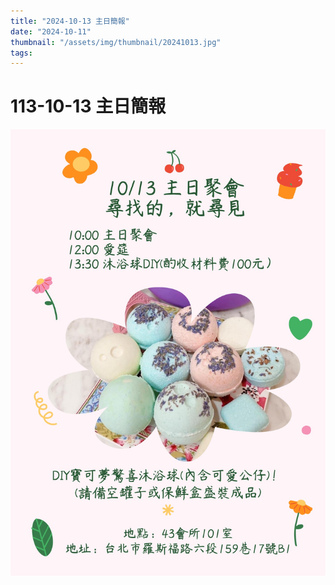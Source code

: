 ```yaml
---
title: "2024-10-13 主日簡報"
date: "2024-10-11"
thumbnail: "/assets/img/thumbnail/20241013.jpg"
tags:
---
```


# 113-10-13 主日簡報

<img src="/assets/img/thumbnail/20241013.jpg" alt="尋找的，就尋見!" style="box-shadow: 5px 5px 10px \#888;">
